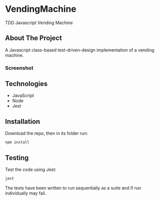 # VendingMachine
TDD Javascript Vending Machine

## About The Project

A Javascript class-based test-driven-design implementation of a vending machine.

### Screenshot


## Technologies

* JavaScript
* Node
* Jest

## Installation

Download the repo, then in its folder run:

```bash
npm install
```

## Testing

Test the code using Jest:

```bash
jest
```
The tests have been written to run sequentially as a suite and if run individually may fail.
